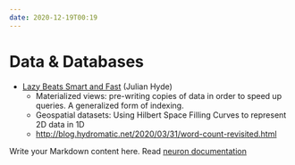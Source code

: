 ```yaml
---
date: 2020-12-19T00:19
---
```


# Data & Databases

- [Lazy Beats Smart and Fast](https://youtu.be/vbTuwv9VXu0) (Julian Hyde)
  - Materialized views: pre-writing copies of data in order to speed up queries. A generalized form of indexing. 
  - Geospatial datasets: Using Hilbert Space Filling Curves to represent 2D data in 1D
  - http://blog.hydromatic.net/2020/03/31/word-count-revisited.html

Write your Markdown content here. Read [neuron documentation](https://neuron.zettel.page/2011404.html) 


